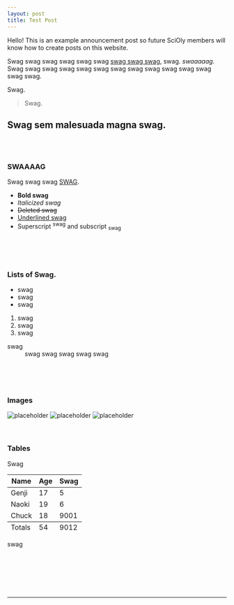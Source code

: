 ```yaml
---
layout: post
title: Test Post
---
```



<div class="message"> 
  Hello! This is an example announcement post so future SciOly members will know how to create posts on this website.
</div>

Swag swag swag swag swag swag <a href="http://bigassmessage.com/fd4c8">swag swag swag</a>, swag. *swaaaaag.* Swag swag swag swag swag swag swag swag swag swag swag swag swag swag.

Swag.
> Swag.

Swag **sem malesuada magna** swag.
<br>
<br>
<br>
-----
### SWAAAAG
Swag swag swag [SWAG](http://lmgtfy.com/?q=swag).

- **Bold swag**
- *Italicized swag*
- <del>Deleted swag</del>
- <ins>Underlined swag</ins>
- Superscript <sup>swag</sup> and subscript <sub>swag</sub>

<br>
<br>
<br>


### Lists of Swag.

* swag
* swag
* swag

1. swag
2. swag
3. swag

<dl>
  <dt>swag</dt>
  <dd>swag swag swag swag swag</dd>
</dl>
<br>
<br>
<br>


### Images

![placeholder](http://placehold.it/800x400 "Large example image")
![placeholder](http://placehold.it/400x200 "Medium example image")
![placeholder](http://placehold.it/200x200 "Small example image")
<br>
<br>
<br>


### Tables

Swag

<table>
  <thead>
    <tr>
      <th>Name</th>
      <th>Age</th>
      <th>Swag</th>
    </tr>
  </thead>
  <tfoot>
    <tr>
      <td>Totals</td>
      <td>54</td>
      <td>9012</td>
    </tr>
  </tfoot>
  <tbody>
    <tr>
      <td>Genji</td>
      <td>17</td>
      <td>5</td>
    </tr>
    <tr>
      <td>Naoki</td>
      <td>19</td>
      <td>6</td>
    </tr>
    <tr>
      <td>Chuck</td>
      <td>18</td>
      <td>9001</td>
    </tr>
  </tbody>
</table>

swag

<br>
<br>
<br>
<br>
<br>
<hr>
<br>
<br>
<br>
<br>
<br>